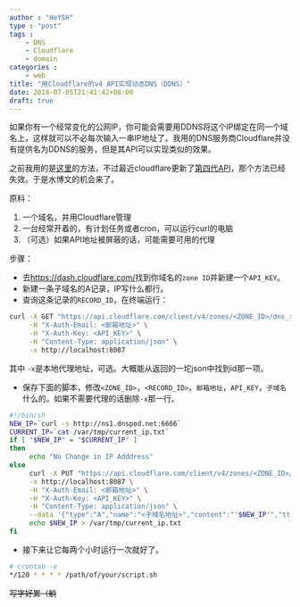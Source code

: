 ```yaml
---
author : "HeYSH"
type : "post"
tags :
    - DNS
    - Cloudflare
    - domain
categories :
    - web
title: "用Cloudflare的v4 API实现动态DNS（DDNS）"
date: 2018-07-05T21:41:42+08:00
draft: true
---
```

如果你有一个经常变化的公网IP，你可能会需要用DDNS将这个IP绑定在同一个域名上，这样就可以不必每次输入一串IP地址了。我用的DNS服务商Cloudflare并没有提供名为DDNS的服务，但是其API可以实现类似的效果。

之前我用的是[这里](https://lifely.today/2015/05/%E7%82%BA-cloudflare-%E8%A8%AD%E5%AE%9A%E5%8B%95%E6%85%8B-dns-ddns/)的方法，不过最近cloudflare更新了[第四代API](https://api.cloudflare.com/)，那个方法已经失效。于是水博文的机会来了。

原料：

1. 一个域名，并用Cloudflare管理
2. 一台经常开着的，有计划任务或者cron，可以运行curl的电脑
3. （可选）如果API地址被屏蔽的话，可能需要可用的代理

步骤：

- 去<https://dash.cloudflare.com/>找到你域名的`zone ID`并新建一个`API_KEY`。
- 新建一条子域名的A记录，IP写什么都行。
- 查询这条记录的`RECORD_ID`，在终端运行：

```bash
curl -X GET "https://api.cloudflare.com/client/v4/zones/<ZONE_ID>/dns_records" \
     -H "X-Auth-Email: <邮箱地址>" \
     -H "X-Auth-Key: <API_KEY>" \
     -H "Content-Type: application/json" \
     -x http://localhost:8087
```
其中 `-x`是本地代理地址，可选。大概能从返回的一坨json中找到id那一项。

- 保存下面的脚本，修改`<ZONE_ID>`，`<RECORD_ID>`，`邮箱地址`，`API_KEY`，`子域名`什么的。如果不需要代理的话删除`-x`那一行。

```bash
#!/bin/sh
NEW_IP=`curl -s http://ns1.dnspod.net:6666`
CURRENT_IP=`cat /var/tmp/current_ip.txt`
if [ "$NEW_IP" = "$CURRENT_IP" ]
then
     echo "No Change in IP Adddress"
else
     curl -X PUT "https://api.cloudflare.com/client/v4/zones/<ZONE_ID>/dns_records/<RECORD_ID>" \
     -x http://localhost:8087 \
     -H "X-Auth-Email: <邮箱地址>" \
     -H "X-Auth-Key: <API_KEY>" \
     -H "Content-Type: application/json" \
     --data '{"type":"A","name":"<子域名地址>","content":"'$NEW_IP'","ttl":1}'
     echo $NEW_IP > /var/tmp/current_ip.txt
fi
```

- 接下来让它每两个小时运行一次就好了。
```bash
# crontab -e
*/120 * * * * /path/of/your/script.sh
```

~~写字好累（躺~~
